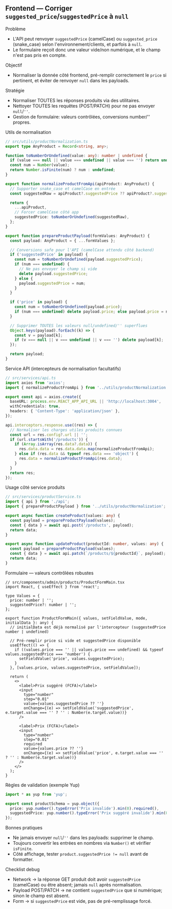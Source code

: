 ## Frontend — Corriger `suggested_price`/`suggestedPrice` à `null`

Problème
- L'API peut renvoyer `suggestedPrice` (camelCase) ou `suggested_price` (snake_case) selon l'environnement/clients, et parfois à `null`.
- Le formulaire reçoit donc une valeur vide/non numérique, et le champ n'est pas pris en compte.

Objectif
- Normaliser la donnée côté frontend, pré-remplir correctement le `price` si pertinent, et éviter de renvoyer `null` dans les payloads.

Stratégie
- Normaliser TOUTES les réponses produits via des utilitaires.
- Nettoyer TOUTES les requêtes (POST/PATCH) pour ne pas envoyer `null`/`''`.
- Gestion de formulaire: valeurs contrôlées, conversions number/'' propres.

Utils de normalisation
```ts
// src/utils/productNormalization.ts
export type AnyProduct = Record<string, any>;

function toNumberOrUndefined(value: any): number | undefined {
  if (value === null || value === undefined || value === '') return undefined;
  const num = Number(value);
  return Number.isFinite(num) ? num : undefined;
}

export function normalizeProductFromApi(apiProduct: AnyProduct) {
  // Supporter snake_case et camelCase en entrée
  const suggestedRaw = apiProduct?.suggestedPrice ?? apiProduct?.suggested_price ?? null;

  return {
    ...apiProduct,
    // Forcer camelCase côté app
    suggestedPrice: toNumberOrUndefined(suggestedRaw),
  };
}

export function prepareProductPayload(formValues: AnyProduct) {
  const payload: AnyProduct = { ...formValues };

  // Conversions safe pour l'API (camelCase attendu côté backend)
  if ('suggestedPrice' in payload) {
    const num = toNumberOrUndefined(payload.suggestedPrice);
    if (num === undefined) {
      // Ne pas envoyer le champ si vide
      delete payload.suggestedPrice;
    } else {
      payload.suggestedPrice = num;
    }
  }

  if ('price' in payload) {
    const num = toNumberOrUndefined(payload.price);
    if (num === undefined) delete payload.price; else payload.price = num;
  }

  // Supprimer TOUTES les valeurs null/undefined/'' superflues
  Object.keys(payload).forEach((k) => {
    const v = payload[k];
    if (v === null || v === undefined || v === '') delete payload[k];
  });

  return payload;
}
```

Service API (intercepteurs de normalisation facultatifs)
```ts
// src/services/api.ts
import axios from 'axios';
import { normalizeProductFromApi } from '../utils/productNormalization';

export const api = axios.create({
  baseURL: process.env.REACT_APP_API_URL || 'http://localhost:3004',
  withCredentials: true,
  headers: { 'Content-Type': 'application/json' },
});

api.interceptors.response.use((res) => {
  // Normaliser les charges utiles produits connues
  const url = res.config?.url || '';
  if (url.startsWith('/products')) {
    if (Array.isArray(res.data?.data)) {
      res.data.data = res.data.data.map(normalizeProductFromApi);
    } else if (res.data && typeof res.data === 'object') {
      res.data = normalizeProductFromApi(res.data);
    }
  }
  return res;
});
```

Usage côté service produits
```ts
// src/services/productService.ts
import { api } from './api';
import { prepareProductPayload } from '../utils/productNormalization';

export async function createProduct(values: any) {
  const payload = prepareProductPayload(values);
  const { data } = await api.post('/products', payload);
  return data;
}

export async function updateProduct(productId: number, values: any) {
  const payload = prepareProductPayload(values);
  const { data } = await api.patch(`/products/${productId}`, payload);
  return data;
}
```

Formulaire — valeurs contrôlées robustes
```tsx
// src/components/admin/products/ProductFormMain.tsx
import React, { useEffect } from 'react';

type Values = {
  price: number | '';
  suggestedPrice?: number | '';
};

export function ProductFormMain({ values, setFieldValue, mode, initialData }: any) {
  // initialData est déjà normalisé par l'intercepteur (suggestedPrice number | undefined)

  // Pré-remplir price si vide et suggestedPrice disponible
  useEffect(() => {
    if ((values.price === '' || values.price === undefined) && typeof values.suggestedPrice === 'number') {
      setFieldValue('price', values.suggestedPrice);
    }
  }, [values.price, values.suggestedPrice, setFieldValue]);

  return (
    <>
      <label>Prix suggéré (FCFA)</label>
      <input
        type="number"
        step="0.01"
        value={values.suggestedPrice ?? ''}
        onChange={(e) => setFieldValue('suggestedPrice', e.target.value === '' ? '' : Number(e.target.value))}
      />

      <label>Prix (FCFA)</label>
      <input
        type="number"
        step="0.01"
        required
        value={values.price ?? ''}
        onChange={(e) => setFieldValue('price', e.target.value === '' ? '' : Number(e.target.value))}
      />
    </>
  );
}
```

Règles de validation (exemple Yup)
```ts
import * as yup from 'yup';

export const productSchema = yup.object({
  price: yup.number().typeError('Prix invalide').min(0).required(),
  suggestedPrice: yup.number().typeError('Prix suggéré invalide').min(0).nullable().notRequired(),
});
```

Bonnes pratiques
- Ne jamais envoyer `null`/`''` dans les payloads: supprimer le champ.
- Toujours convertir les entrées en nombres via `Number()` et vérifier `isFinite`.
- Côté affichage, tester `product.suggestedPrice != null` avant de formatter.

Checklist debug
- Network → la réponse GET produit doit avoir `suggestedPrice` (camelCase) ou être absent; jamais `null` après normalisation.
- Payload POST/PATCH → ne contient `suggestedPrice` que si numérique; sinon le champ est absent.
- Form → si `suggestedPrice` est vide, pas de pré-remplissage forcé.




















